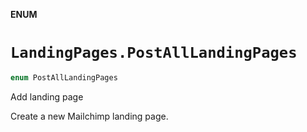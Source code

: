 **ENUM**

# `LandingPages.PostAllLandingPages`

```swift
enum PostAllLandingPages
```

Add landing page

Create a new Mailchimp landing page.
